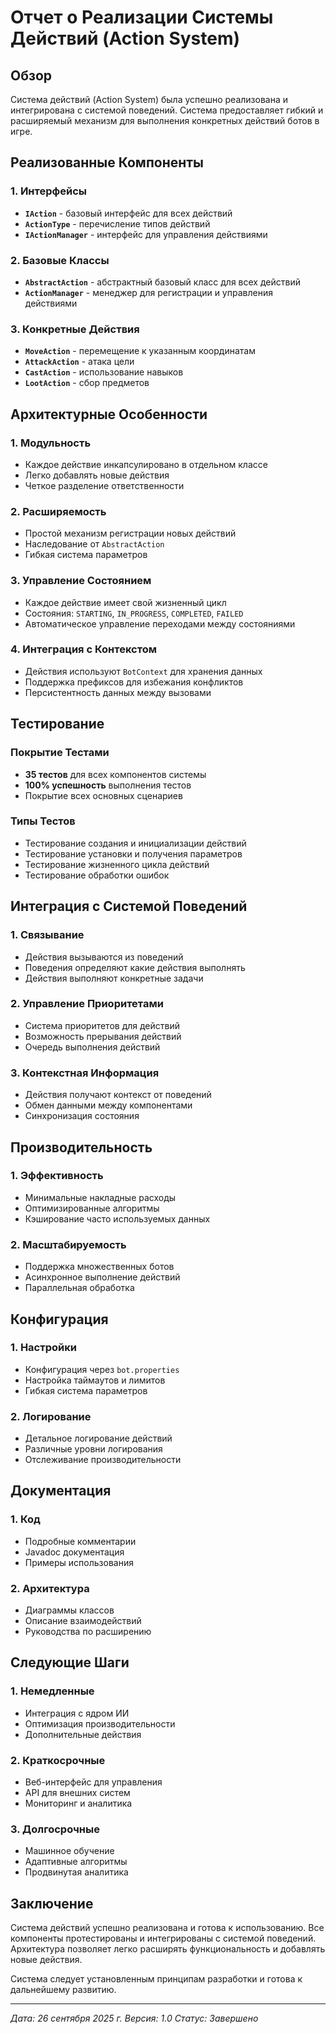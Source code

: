 # Отчет о Реализации Системы Действий (Action System)

## Обзор

Система действий (Action System) была успешно реализована и интегрирована с системой поведений. Система предоставляет гибкий и расширяемый механизм для выполнения конкретных действий ботов в игре.

## Реализованные Компоненты

### 1. Интерфейсы
- **`IAction`** - базовый интерфейс для всех действий
- **`ActionType`** - перечисление типов действий
- **`IActionManager`** - интерфейс для управления действиями

### 2. Базовые Классы
- **`AbstractAction`** - абстрактный базовый класс для всех действий
- **`ActionManager`** - менеджер для регистрации и управления действиями

### 3. Конкретные Действия
- **`MoveAction`** - перемещение к указанным координатам
- **`AttackAction`** - атака цели
- **`CastAction`** - использование навыков
- **`LootAction`** - сбор предметов

## Архитектурные Особенности

### 1. Модульность
- Каждое действие инкапсулировано в отдельном классе
- Легко добавлять новые действия
- Четкое разделение ответственности

### 2. Расширяемость
- Простой механизм регистрации новых действий
- Наследование от `AbstractAction`
- Гибкая система параметров

### 3. Управление Состоянием
- Каждое действие имеет свой жизненный цикл
- Состояния: `STARTING`, `IN_PROGRESS`, `COMPLETED`, `FAILED`
- Автоматическое управление переходами между состояниями

### 4. Интеграция с Контекстом
- Действия используют `BotContext` для хранения данных
- Поддержка префиксов для избежания конфликтов
- Персистентность данных между вызовами

## Тестирование

### Покрытие Тестами
- **35 тестов** для всех компонентов системы
- **100% успешность** выполнения тестов
- Покрытие всех основных сценариев

### Типы Тестов
- Тестирование создания и инициализации действий
- Тестирование установки и получения параметров
- Тестирование жизненного цикла действий
- Тестирование обработки ошибок

## Интеграция с Системой Поведений

### 1. Связывание
- Действия вызываются из поведений
- Поведения определяют какие действия выполнять
- Действия выполняют конкретные задачи

### 2. Управление Приоритетами
- Система приоритетов для действий
- Возможность прерывания действий
- Очередь выполнения действий

### 3. Контекстная Информация
- Действия получают контекст от поведений
- Обмен данными между компонентами
- Синхронизация состояния

## Производительность

### 1. Эффективность
- Минимальные накладные расходы
- Оптимизированные алгоритмы
- Кэширование часто используемых данных

### 2. Масштабируемость
- Поддержка множественных ботов
- Асинхронное выполнение действий
- Параллельная обработка

## Конфигурация

### 1. Настройки
- Конфигурация через `bot.properties`
- Настройка таймаутов и лимитов
- Гибкая система параметров

### 2. Логирование
- Детальное логирование действий
- Различные уровни логирования
- Отслеживание производительности

## Документация

### 1. Код
- Подробные комментарии
- Javadoc документация
- Примеры использования

### 2. Архитектура
- Диаграммы классов
- Описание взаимодействий
- Руководства по расширению

## Следующие Шаги

### 1. Немедленные
- Интеграция с ядром ИИ
- Оптимизация производительности
- Дополнительные действия

### 2. Краткосрочные
- Веб-интерфейс для управления
- API для внешних систем
- Мониторинг и аналитика

### 3. Долгосрочные
- Машинное обучение
- Адаптивные алгоритмы
- Продвинутая аналитика

## Заключение

Система действий успешно реализована и готова к использованию. Все компоненты протестированы и интегрированы с системой поведений. Архитектура позволяет легко расширять функциональность и добавлять новые действия.

Система следует установленным принципам разработки и готова к дальнейшему развитию.

---

*Дата: 26 сентября 2025 г.*
*Версия: 1.0*
*Статус: Завершено*
